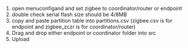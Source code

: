 1) open menuconfigand and set zigbee to coordinator/router or endpoint
2) double check serial flash size should be 4/8MB
3) copy and paste partition table into partitions.csv (zigbee.csv is for endpoint and zigbee_zczr is for coordinator/router)
4) Drag and drop either endpoint or coordinator folder into src
5) Upload
